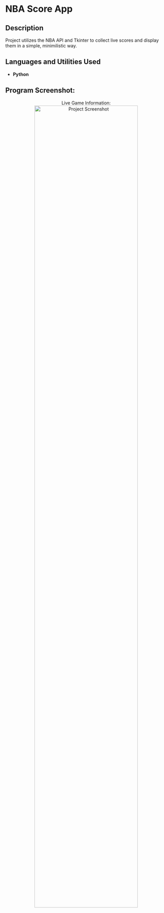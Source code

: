 <h1>NBA Score App</h1>

<h2>Description</h2>
Project utilizes the NBA API and Tkinter to collect live scores and display them in a simple, minimilistic way.
<br />


<h2>Languages and Utilities Used</h2>

- <b>Python</b> 

<h2>Program Screenshot:</h2>

<p align="center">
Live Game Information: <br/>
<img src="https://i.imgur.com/JVXfyjV.png" height="80%" width="80%" alt="Project Screenshot"/>
<br />

